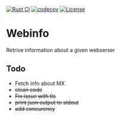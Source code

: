 [![Rust CI](https://github.com/vgauthier/webinfo/actions/workflows/ci.yml/badge.svg)](https://github.com/vgauthier/webinfo/actions/workflows/ci.yml)
[![codecov](https://codecov.io/github/vgauthier/webinfo/graph/badge.svg?token=l1QTyO4xjx)](https://codecov.io/github/vgauthier/webinfo)
[![License](https://img.shields.io/badge/License-Apache_2.0-blue.svg)](https://opensource.org/licenses/Apache-2.0)

# Webinfo

Retrive information about a given webserser 

## Todo 
* Fetch info about MX
* ~~clean code~~ 
* ~~Fix issue with tls~~
* ~~print json output to stdout~~
* ~~add concurency~~